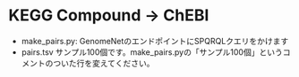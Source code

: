 # KEGG Compound -> ChEBI
* make_pairs.py:
  GenomeNetのエンドポイントにSPQRQLクエリをかけます
* pairs.tsv
  サンプル100個です。make_pairs.pyの「サンプル100個」というコメントのついた行を変えてください。
